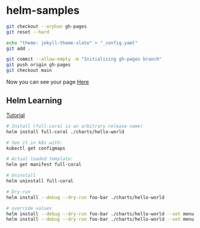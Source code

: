# helm-samples

```bash
git checkout --orphan gh-pages
git reset --hard

echo "theme: jekyll-theme-slate" > "_config.yaml"
git add .

git commit --allow-empty -m "Initializing gh-pages branch"
git push origin gh-pages
git checkout main
```

Now you can see your page [Here](https://mattklup.github.io/helm-samples/)

## Helm Learning

[Tutorial](https://helm.sh/docs/chart_template_guide/getting_started/)

```bash
# Install (full-coral is an arbitrary release name)
helm install full-coral ./charts/hello-world

# See it in k8s with:
kubectl get configmaps

# Actual loaded template:
helm get manifest full-coral

# Uninstall
helm uninstall full-coral

# Dry-run
helm install --debug --dry-run foo-bar ./charts/hello-world

# override values
helm install --debug --dry-run foo-bar ./charts/hello-world --set menu.drink=slurm
helm install --debug --dry-run foo-bar ./charts/hello-world --set menu.snack=slurm # appends

```
